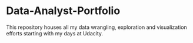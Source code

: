 # Data-Analyst-Portfolio
This repository houses all my data wrangling, exploration and visualization efforts starting with my days at Udacity.
